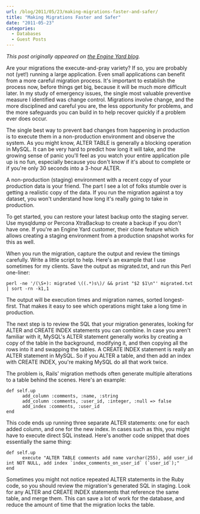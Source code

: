 ```yaml
---
url: /blog/2011/05/23/making-migrations-faster-and-safer/
title: "Making Migrations Faster and Safer"
date: "2011-05-23"
categories:
  - Databases
  - Guest Posts
---
```


*This post originally appeared on [the Engine Yard blog](https://blog.engineyard.com/2011/making-migrations-faster-and-safer/).*

Are your migrations the execute-and-pray variety? If so, you are probably not (yet!) running a large application. Even small applications can benefit from a more careful migration process. It's important to establish the process now, before things get big, because it will be much more difficult later. In my study of emergency issues, the single most valuable preventive measure I identified was change control. Migrations involve change, and the more disciplined and careful you are, the less opportunity for problems, and the more safeguards you can build in to help recover quickly if a problem ever does occur.

The single best way to prevent bad changes from happening in production is to execute them in a non-production environment and observe the system. As you might know, ALTER TABLE is generally a blocking operation in MySQL. It can be very hard to predict how long it will take, and the growing sense of panic you'll feel as you watch your entire application pile up is no fun, especially because you don't know if it's about to complete or if you're only 30 seconds into a 3-hour ALTER.

A non-production (staging) environment with a recent copy of your production data is your friend. The part I see a lot of folks stumble over is getting a realistic copy of the data. If you run the migration against a toy dataset, you won't understand how long it's really going to take in production.

To get started, you can restore your latest backup onto the staging server. Use mysqldump or Percona XtraBackup to create a backup if you don't have one. If you're an Engine Yard customer, their clone feature which allows creating a staging environment from a production snapshot works for this as well.

When you run the migration, capture the output and review the timings carefully. Write a little script to help. Here's an example that I use sometimes for my clients. Save the output as migrated.txt, and run this Perl one-liner:

    perl -ne '/(\S+): migrated \((.*)s\)/ && print "$2 $1\n"' migrated.txt | sort -rn -k1,1

The output will be execution times and migration names, sorted longest-first. That makes it easy to see which operations might take a long time in production.

The next step is to review the SQL that your migration generates, looking for ALTER and CREATE INDEX statements you can combine. In case you aren't familiar with it, MySQL's ALTER statement generally works by creating a copy of the table in the background, modifying it, and then copying all the rows into it and swapping the tables. A CREATE INDEX statement is really an ALTER statement in MySQL. So if you ALTER a table, and then add an index with CREATE INDEX, you're making MySQL do all that work twice.

The problem is, Rails' migration methods often generate multiple alterations to a table behind the scenes. Here's an example:

	def self.up
		  add_column :comments, :name, :string
		  add_column :comments, :user_id, :integer, :null => false
		  add_index :comments, :user_id
	end

This code ends up running three separate ALTER statements: one for each added column, and one for the new index. In cases such as this, you might have to execute direct SQL instead. Here's another code snippet that does essentially the same thing:

	def self.up
		  execute "ALTER TABLE comments add name varchar(255), add user_id int NOT NULL, add index `index_comments_on_user_id` (`user_id`);"
	end

Sometimes you might not notice repeated ALTER statements in the Ruby code, so you should review the migration's generated SQL in staging. Look for any ALTER and CREATE INDEX statements that reference the same table, and merge them. This can save a lot of work for the database, and reduce the amount of time that the migration locks the table.
